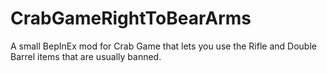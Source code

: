 # CrabGameRightToBearArms
A small BepInEx mod for Crab Game that lets you use the Rifle and Double Barrel items that are usually banned.
